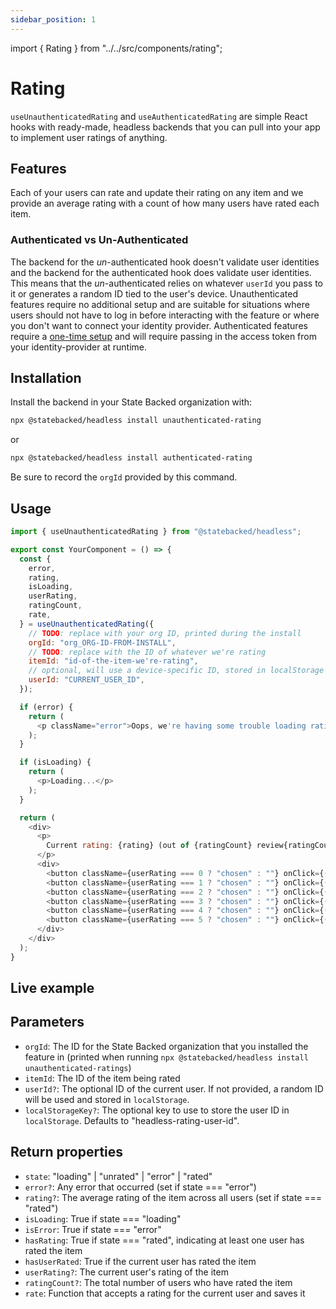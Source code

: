 ```yaml
---
sidebar_position: 1
---
```

import { Rating } from "../../src/components/rating";

# Rating

`useUnauthenticatedRating` and `useAuthenticatedRating` are simple React hooks with ready-made, headless backends that you can pull into your app to implement user ratings of anything.

## Features

Each of your users can rate and update their rating on any item and we provide an average rating with a count of how many users have rated each item.

### Authenticated vs Un-Authenticated

The backend for the *un*-authenticated hook doesn't validate user identities and the backend for the authenticated hook does validate user identities.
This means that the *un*-authenticated relies on whatever `userId` you pass to it or generates a random ID tied to the user's device.
Unauthenticated features require no additional setup and are suitable for situations where users should not have to log in before interacting with the feature or where you don't want to connect your identity provider.
Authenticated features require a [one-time setup](../authentication.md) and will require passing in the access token from your identity-provider at runtime.

## Installation

Install the backend in your State Backed organization with:
```bash
npx @statebacked/headless install unauthenticated-rating
```

or

```bash
npx @statebacked/headless install authenticated-rating
```

Be sure to record the `orgId` provided by this command.

## Usage

```javascript
import { useUnauthenticatedRating } from "@statebacked/headless";

export const YourComponent = () => {
  const {
    error,
    rating,
    isLoading,
    userRating,
    ratingCount,
    rate,
  } = useUnauthenticatedRating({
    // TODO: replace with your org ID, printed during the install
    orgId: "org_ORG-ID-FROM-INSTALL",
    // TODO: replace with the ID of whatever we're rating
    itemId: "id-of-the-item-we're-rating",
    // optional, will use a device-specific ID, stored in localStorage if not provided
    userId: "CURRENT_USER_ID",
  });

  if (error) {
    return (
      <p className="error">Oops, we're having some trouble loading ratings.</p>
    );
  }

  if (isLoading) {
    return (
      <p>Loading...</p>
    );
  }

  return (
    <div>
      <p>
        Current rating: {rating} (out of {ratingCount} review{ratingCount === 1 ? "" : "s"})
      </p>
      <div>
        <button className={userRating === 0 ? "chosen" : ""} onClick={() => rate(0)}>☆☆☆☆☆</button>
        <button className={userRating === 1 ? "chosen" : ""} onClick={() => rate(1)}>★☆☆☆☆</button>
        <button className={userRating === 2 ? "chosen" : ""} onClick={() => rate(2)}>★★☆☆☆</button>
        <button className={userRating === 3 ? "chosen" : ""} onClick={() => rate(3)}>★★★☆☆</button>
        <button className={userRating === 4 ? "chosen" : ""} onClick={() => rate(4)}>★★★★☆</button>
        <button className={userRating === 5 ? "chosen" : ""} onClick={() => rate(5)}>★★★★★</button>
      </div>
    </div>
  );
}
```

## Live example

<Rating />

## Parameters

- `orgId`: The ID for the State Backed organization that you installed the feature in (printed when running `npx @statebacked/headless install unauthenticated-ratings`)
- `itemId`: The ID of the item being rated
- `userId?`: The optional ID of the current user. If not provided, a random ID will be used and stored in `localStorage`.
- `localStorageKey?`: The optional key to use to store the user ID in `localStorage`. Defaults to "headless-rating-user-id".

## Return properties

- `state`: "loading" | "unrated" | "error" | "rated"
- `error?`: Any error that occurred (set if state === "error")
- `rating?`: The average rating of the item across all users (set if state === "rated")
- `isLoading`: True if state === "loading"
- `isError`: True if state === "error"
- `hasRating`: True if state === "rated", indicating at least one user has rated the item
- `hasUserRated`: True if the current user has rated the item
- `userRating?`: The current user's rating of the item
- `ratingCount?`: The total number of users who have rated the item
- `rate`: Function that accepts a rating for the current user and saves it
